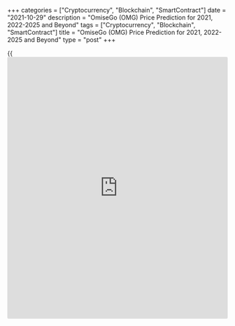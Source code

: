 +++
categories = ["Cryptocurrency", "Blockchain", "SmartContract"]
date = "2021-10-29"
description = "OmiseGo (OMG) Price Prediction for 2021, 2022-2025 and Beyond"
tags = ["Cryptocurrency", "Blockchain", "SmartContract"]
title = "OmiseGo (OMG) Price Prediction for 2021, 2022-2025 and Beyond"
type = "post"
+++

{{<iframe id="large-banner" src="https://www.bounty.group/#slide=19.0" width="100%" height="600" scrolling="no" style="border: 0px solid rgb(216, 221, 230); border-radius: 3px;">}}

2021-10-29

2021-10-29

OMG Price Prediction: What’s the Power of OMG?Jana Kane

OmiseGo is a scaling solution launched by Jun Hasegawa and Ezra Don
Harinsut in 2013. Omise, the company behind it, is a payment gateway and
offers financial services in Thailand, Japan, and Singapore. Omise’s
main line of business is processing online payments, but there is
actually more to it. Today, we’ll explore OmiseGO's full profile.

OmiseGo is not just any payment management service; it has made quite a
few partners with large companies over the years. One of these large
companies is McDonald’s in Thailand, for example. On June 6, 2020,
OmiseGo rebranded and transitioned to the mainnet. From that moment on,
it was called the OMG Network.

The article covers the following subjects:

Since its inception, OMG Network (OMG) has always been [in the top 100
on Coinmarketcap][1]. That’s reason enough to write an article about
OMG. In this article, we will discuss how the OMG Network price is
currently going, the reason for the price direction, and expert OMG
price predictions and forecasts for the future. Let's dive into why you
should also have OmiseGo in your crypto portfolio! So, are you ready?
Let's go!

## About OmiseGO

OmiseGo originated from the company that already handled many
transactions in Asia under the name Omise. OmiseGo is Omise's [blockchain](https://www.letsplayfx.com/blog/trade-forex-with-bitcoin/)
solution. So, the idea is that OmiseGo is a similar solution for intra-
bank payments, comparable to the SWIFT network we know.

Do you want to transfer a payment from one country to another in the
continent of Asia? Then you can get ready and expect to pay major fees.
In particular, expats who work in another country often want to transfer
money to family members who have stayed behind. And that is not so easy.

First of all, such a family must have a comparable bank account in order
to be able to complete the transaction at all. In addition, substantial
amounts are charged to actually facilitate this. These costs do not make
the often-dire financial situation of these families any better. Every
cent in costs that then has to be paid is actually too much.

OmiseGo will facilitate such transactions over the OmiseGo [blockchain](https://www.letsplayfx.com/blog/trade-forex-with-bitcoin/).
The platform launched the OMG cryptocurrency, which is an ERC20 token.
This means that OmiseGO is a [blockchain](https://www.letsplayfx.com/blog/trade-forex-with-bitcoin/) on the Ethereum [blockchain](https://www.letsplayfx.com/blog/trade-forex-with-bitcoin/). OMG
uses Ethereum for its workflows but also develops a symbiotic
relationship with the network, which acts as a scalable solution. They
are working on tools with which software developers can create their own
software wallets. These wallets then run on the OmiseGo [blockchain](https://www.letsplayfx.com/blog/trade-forex-with-bitcoin/) and
can hold many different fiat and cryptocurrencies. Consider, for
example, the euro, the US dollar, and also Bitcoin and local currencies
from the individual Asian countries. Of course, the OmiseGo token itself
should not be missing: the coin with the best name ever invented, the
OMG coin.

The network is aimed at achieving extremely low fees so that large
groups of people from the poorer parts of the world can use the network
to participate in financial traffic at a decent cost.

### The Power of OMG

OMG Network ensures that everyone can get a wallet. You can see this
wallet as your own bank account on the [blockchain](https://www.letsplayfx.com/blog/trade-forex-with-bitcoin/). With this wallet, you
have access to the financial market. With the OMG Network wallet, you
can buy products, transfer money, and put many different currencies on
the wallet. OmiseGO is an open-source [blockchain](https://www.letsplayfx.com/blog/trade-forex-with-bitcoin/) platform whose main
slogan is “Unbank the Banked.” OmiseGO is expected to become a direct
competitor to traditional banking institutions.

You can transfer from one [blockchain](https://www.letsplayfx.com/blog/trade-forex-with-bitcoin/) to another by using these wallet
coins. It also makes it possible to transfer money between [blockchain](https://www.letsplayfx.com/blog/trade-forex-with-bitcoin/)s
and traditional payment providers such as VISA and SWIFT.

Now there are several wallets that facilitate this. What makes OMG
Network stronger than the rest is that OMG Network originated from the
Omise company. This company has years of experience with online
payments.

Because they originated from Omise, they benefit from brand awareness
and the network. As a result, OMG Network already has a number of
partnerships with large companies. McDonald's Thailand has already
partnered with them.

Ayudhya and SMBC are two major Japanese banks that have invested in OMG
Network. If these partnerships grow, this can be very favorable for the
OMG course expectations.

## Omisego & McDonald’s

[OmiseGo has entered into a partnership with McDonald’s in 2017][2]. In
concrete [terms](https://www.fintechee.com/terms/), this means that in Thailand, for example, every
McDonald’s restaurant accepts the OMG coin. That may not sound very
impressive, but if you assume that there are 70 million people in
Thailand who can suddenly all pay cheaper at McDonald’s, then this can
have a significant positive impact on the OmiseGo philosophy.

## OMG in 2021 and Some History

Quite an impressive result, that's a decent summary of the OmiseGo ICO
held in 2017. In June, the ICO was opened to [investor](https://www.fintechee.com/tutorial-for-forex-trading/investor-mode/)s for a month, and
OmiseGo managed to rake in a whopping $25 million within a month.

That the ICO not only provided a nice amount for OmiseGo itself but was
also a top investment for everyone who joined is evident from the price
development. No less than a return of 1500% has been recorded. During
the ICO, 1 OMG cost just under 23 cents. Today, the same OMG is , with
much of the growth happening over the course of 2021. That is an
impressive result!

A major development for the protocol is the rebranding of OmiseGO to OMG
Foundation, which happened in June 2021. Along with that, Enya,
OmiseGO’s provider of decentralized infrastructure, announced the
upcoming Boba Network. The goal of this new solution is to reduce gas
fees and increase transaction throughput.

The rollout of the Boba Network closely tracked the rise in the OMG
price. Existing OMG holders will get a one-to-one drop of BOBA tokens
when the developers bridge the two networks.

As it always goes with cryptocurrency projects, the price differs greatly. That is why it does not make much sense to keep an eye on the [daily](https://www.fintecher.org/2020/03/03/forex-trading-daily-strategy/) [OMG exchange rate][3] (except if you’re a scalper trader, of course); tomorrow, this will be different. The current OMG rate can be found below:    

## OMG Expert Price Predictions for 2021-2022

What is OmiseGo going to be worth by the end of this year and throughout
the next year? We’ll be looking at all kinds of predictions - from the
most conservative to the most optimistic.

Trading Beasts is not overly excited about OMG in 2021. They expect the
average price to drop to $11, only briefly reaching the maximum of $14.

As for 2022, the average price might be marginally higher than in 2021.
The year might start at an average price point of $11.9, surpassing the
$12 mark shortly after, and finish the year at $13.

Month

|

Minimum Price

|

Maximum Price

|

Average Price  
  
---|---|---|---  
  
January 2022

|

10.121

|

14.883

|

11.907  
  
February 2022

|

10.202

|

15.003

|

12.002  
  
March 2022

|

10.276

|

15.112

|

12.089  
  
April 2022

|

10.359

|

15.234

|

12.187  
  
May 2022

|

10.441

|

15.354

|

12.283  
  
June 2022

|

10.526

|

15.479

|

12.384  
  
July 2022

|

10.610

|

15.602

|

12.482  
  
August 2022

|

10.697

|

15.731

|

12.585  
  
September 2022

|

10.786

|

15.861

|

12.689  
  
October 2022

|

10.873

|

15.989

|

12.791  
  
November 2022

|

10.963

|

16.123

|

12.898  
  
December 2022

|

11.053

|

16.254

|

13.003  
  
According to Wallet Investor, the average price of OMG will be $14-15 in
November and December 2021. The minimum price for the period might be
$11, and the maximum price might be $17-18.

At the beginning of 2022, the price is expected to be at $15 (minimum
$12.6, maximum $18). By the middle of the year, it might rise to $18
(minimum $15, maximum $20). Finally, by the end, OMG might reach an
average price of $21 (minimum $18, maximum $23).

Digital Coin Price is by far the most optimistic source. As for the end
of 2021, the source sees a rate near $20.4. The OMG might go into 2022
with an average price of $22. However, as we move on deeper into 2022,
this platform doesn’t make huge claims. The year is predicted to be full
of ups and downs in the $22-$28 range.

Month

|

Average Price  
  
---|---  
  
January 2022

|

$22.08  
  
February 2022

|

$23.11  
  
March 2022

|

$26.60  
  
April 2022

|

$23.34  
  
May 2022

|

$28.61  
  
June 2022

|

$22.89  
  
July 2022

|

$24.26  
  
August 2022

|

$26.91  
  
September 2022

|

$25.11  
  
October 2022

|

$25.72  
  
November 2022

|

$23.66  
  
December 2022

|

$21.87  
  
These estimates show three things:

  1. There is a lot of confidence in the technology the OMG Network is using and the team that’s developing it. It’s making important connections with real-world businesses and is developing some cool new technology, too.

  2. Many top-100 [cryptocurrency price](https://www.playgroundfx.com/blog/cryptocurrency-price/)s are expected to go up across the market in 2022.

  3. Crypto experts, more often than not, predict that the price of OMG will go up!

## OMG Price Prediction for 2023-2024, by Crypto Experts

For our OMG predictions for 2023-2024, we’ll be using the same sources.

Month

|

Minimum Price

|

Maximum Price

|

Average Price  
  
---|---|---|---  
  
January 2023

|

11.146

|

16.391

|

13.113  
  
February 2023

|

11.240

|

16.529

|

13.224  
  
March 2023

|

11.326

|

16.656

|

13.325  
  
April 2023

|

11.423

|

16.798

|

13.439  
  
May 2023

|

11.517

|

16.937

|

13.550  
  
June 2023

|

11.616

|

17.082

|

13.666  
  
July 2023

|

11.713

|

17.225

|

13.780  
  
August 2023

|

11.814

|

17.373

|

13.898  
  
September 2023

|

11.916

|

17.523

|

14.018  
  
October 2023

|

12.015

|

17.670

|

14.136  
  
November 2023

|

12.119

|

17.823

|

14.258  
  
December 2023

|

12.221

|

17.972

|

14.378  
  
Trading Beasts is hitting the same pessimistic tone. They don't see OMG
going over $18 in 2023. The average price of the token might be around
$13-14, which is a downfall compared to its performance in 2021.

In 2024, we see a slight increase. The year might start at the $14.5
mark and finish very close to the $16 mark.

Month

|

Minimum Price

|

Maximum Price

|

Average Price  
  
---|---|---|---  
  
January 2024

|

12.327

|

18.128

|

14.502  
  
February 2024

|

12.434

|

18.285

|

14.628  
  
March 2024

|

12.535

|

18.434

|

14.747  
  
April 2024

|

12.644

|

18.594

|

14.875  
  
May 2024

|

12.750

|

18.749

|

15.000  
  
June 2024

|

12.860

|

18.912

|

15.129  
  
July 2024

|

12.968

|

19.070

|

15.256  
  
August 2024

|

13.079

|

19.235

|

15.388  
  
September 2024

|

13.192

|

19.400

|

15.520  
  
October 2024

|

13.302

|

19.561

|

15.649  
  
November 2024

|

13.416

|

19.729

|

15.783  
  
December 2024

|

13.527

|

19.892

|

15.914  
  
Experts at Wallet Investor believe that OMG will start 2023 trading at
$20 on average ($17 minimum, $22 maximum). By June, the value might
appreciate to $22 ($20 minimum, $25 maximum). And by the end of 2023,
the token is expected to add another $3 to its price and reach $25.

The dynamics for 2024 might be similar:

  * January: average price of $25 ($23 minimum, $28 maximum)

  * June: average price of $28 ($25 minimum, $30 maximum)

  * December: average price of $30 ($27 minimum, $33 maximum)

Month

|

Average Price  
  
---|---  
  
January 2023

|

$35.25  
  
February 2023

|

$29.37  
  
March 2023

|

$34.34  
  
April 2023

|

$34.88  
  
May 2023

|

$30.13  
  
June 2023

|

$32.64  
  
July 2023

|

$34.24  
  
August 2023

|

$32.89  
  
September 2023

|

$25.59  
  
October 2023

|

$27.07  
  
November 2023

|

$29.55  
  
December 2023

|

$32.97  
  
Once again, we have Digital Coin Price expecting OMG to trade on a much
higher level. The price dynamics for 2023 are rocky, with a slight
decrease by the end of the year. The poorest-performing month might be
September ($25.60), and the best-performing month might be January (over
$35).

As for 2024, OMG might also fluctuate, possibly changing directions
every other month. The highest point of 2024 might be slightly over $42
in June and December, and the lowest points might be close to $31 in
January and slightly above $33 in August.

Month

|

Average Price  
  
---|---  
  
January 2024

|

$31.48  
  
February 2024

|

$40.25  
  
March 2024

|

$34.44  
  
April 2024

|

$38.00  
  
May 2024

|

$35.79  
  
June 2024

|

$42.59  
  
July 2024

|

$39.26  
  
August 2024

|

$33.85  
  
September 2024

|

$41.88  
  
October 2024

|

$33.91  
  
November 2024

|

$40.88  
  
December 2024

|

$42.89  
  
## OMG Price Prediction for 2025-2030 by Crypto Experts

In the long term, the price of OMG might continue hitting new heights.
OMG's idea is very promising. If the OMG Network team succeeds in
turning their plans into reality by 2025-2030, it could become a big boy
in the crypto world. For example, one of the goals is to expand the
partnership network. If OMG Network enters into more partnerships with
large companies and connects bankless people, the project will have a
huge chance of success. It is good to know that they have always kept to
the deadlines so far.

We must not forget that there are two billion households that do not
have a bank. In Southeast Asia alone, there are 438 million people
without a bank. OMG Network can be the solution for these people. With
OMG Network’s solution, you don’t have to deal with middlemen charging
high transaction fees. Instead, you can easily transfer different
currencies within seconds.

There is, therefore, a huge market open for OMG Network that makes the
potential of this cryptocurrency incredibly large. In addition to
transferring money to, for example, family, it can also be used to pay
when companies join OMG Network.

Wallet Investor posted a positive prediction for 2025 and 2026. Over the
course of these two years, the average price might see an increase from
$31 to $40 and above.

Digital Coin Price believes that the price change from 2025 to 2028 will
be tremendous. The average market price for OMG might be in the $36-$48
range. Fast forward to 2028: this source claims that the price will go
over $60 and even $70.

PricePrediction has a lot of faith in OMG. They expect the price to make
a massive jump from $64 in 2025 to over $401 in 2030. Bear in mind that
it’s difficult to make predictions 5-10 years ahead, but what’s clear is
that the majority of experts envision a very positive future for the
project.

Year

|

Minimum Price

|

Average Price

|

Maximum Price  
  
---|---|---|---  
  
2025

|

62.46

|

64.23

|

74.37  
  
2026

|

87.20

|

89.77

|

108.52  
  
2027

|

131.99

|

135.58

|

154.58  
  
2028

|

193.48

|

198.90

|

223.71  
  
2029

|

270.07

|

278.03

|

331.50  
  
2030

|

401.97

|

415.87

|

476.55  
  
## OMG Technical Analysis

Let's start our [OMGUSD][3] technical analysis on the monthly price
chart.

The chart above suggests that ex-[OmiseGo][4] has been moving up in a
broad range since 2020. At the same time, there's strong support at
around 3.30 USD that bears have failed to break through in the past
three months. That level is marked with a red line.

Since the OMGUSD price chart is at the lower range limit, a local
bullish trend with a price target of 12 US dollars suggests itself in
the long run.

### OMG Forecast For Next Three Months

Let's confirm or cancel that forecast through a technical analysis of
the weekly chart.

To make an OMGUSD price prediction, we will use the [MACD][5] and the
Stochastic [RSI][6].

Both indicators are at the lower limits in the chart above. Stochastic
is in the oversold area and attempts to reverse. The MACD histogram
turned red quite long ago. The moving averages are directed down, but
there's a probability of a bullish signal in 3-4 weekly candles.

This situation indicates that a flat trend at the lower limit will last
for at least several weeks, but consolidation may turn into an upside
price movement within one month.

### Long-Term OMG Analysis for 2021/2022

The interim results of our OMG technical analysis point to an optimistic
market picture where OMG can potentially break through the upper limit
of the range.

Still, the analysis of OMG prices over the past two years shows us that
OMG price movements have been inconsistent. Uptrends were formed through
recurrent bullish impulses and drastic pullbacks. So, OMG's future
prices may develop the same way, and OMG's expected trading range might
be huge.

The chart above presents a Fibonacci grid plotted from the minimum of
March 2020 to the maximum in May 2021. The main extremums coincide with
the key levels of the grid. Those levels have also been considered when
making a realistic forecast for OMG value.

The frequency of momentum may differ from the forecast and will mostly
depend on the incline of a local bullish trend. The less gentle the
angle is, the longer the pattern will last.

The limits of an expected trading range are presented according to the
forecast in the chart above and the table below.

The OMGUSD cryptocurrency will be trading in a range marked with blue
lines for the most of 2021-2022. The upper limit of the range may be
broken shortly before the end of summer 2022 or even earlier. Everything
will depend on buyers' activity and the OMGUSD projected growth.

Month

|

OMGUSD price  
  
---|---  
  
Minimum

|

Maximum  
  
August

 2021

|

3.40

|

6.00  
  
September

 2021

|

3.60

|

6.65  
  
October

 2021

|

4.00

|

8.00  
  
November

2021

|

4.25

|

7.00  
  
December

2021

|

4.60

|

7.60  
  
January

2022

|

5.00

|

10.25  
  
February

2022

|

5.35

|

8.85  
  
March

2022

|

5.50

|

7.75  
  
April

2022

|

6.10

|

12.30  
  
May

2022

|

6.65

|

11.50  
  
June

2022

|

6.80

|

17.50  
  
July

 2022

|

9.00

|

20.60  
  
#### Long-term trading plan for OMG

Let's now make a trading plan for the [OMG cryptocurrency][3]. It should
consist in capitalizing on the next powerful bullish momentum that may
reach 20 US dollars or even more.

However, it might be difficult to identify the beginning of that
momentum. Based on the price [history](https://www.fixpro.org/post/chargeless-historical-data-api-backtesting/), we may have 3 or 4 smaller waves
before the momentum itself, but we can't say for sure how often they
will be forming. So, the wisest strategy would be:

  1. Opening a long trade at 3.60-3.70 USD with Stop Loss below 3 USD.

  2. Temporizing and trailing Stop Loss as the trend unfolds upwards.

  3. Fixing 50% of the position at around 15 USD and let the other half grow to the price target of 20 USD.

Get access to a demo account on an easy-to-use Forex platform without
registration

[ Go to Demo Account ][7]

It's important to observe risk management rules. Don't risk more than 1%
of deposit per trade!

 _The[OMGUSD][3] price technical analysis is presented by [Mikhail
Hypov][8]. _

## How Did the Price of OMG Change Over Time?

The OMG price has always fluctuated throughout its [history](https://www.fixpro.org/post/chargeless-historical-data-api-backtesting/). The peaks
and troughs of OMG are nothing to be worried about since it’s a normal
occurrence in the crypto market. Besides, the changes are not as drastic
as they were for other cryptocurrencies.

When OMG had an ICO, it was an immediate hit. The project attracted many
[investor](https://www.fintechee.com/tutorial-for-forex-trading/investor-mode/)s, raising $25 million in capital in a short amount of time. $25
million was actually the target for the ICO, so the event was an
undeniable success.

Some of the biggest fluctuations happened in 2018 (all-time high of
$28.35 on January 8), and from January 2019 until August 2020, the price
was relatively stable, trading at around $0.5-$2. Below you’ll find the
[historical](https://www.fintechee.com/services/historical-data-for-forex/) exchange rates for OMG/USD:

So, in August 2020, we see a sharp peak in the value, which hasn’t
happened in a long time. The price rose to over $6. However, it didn’t
stay there for long, and the OMG price wasn’t able to go over $4 for the
rest of 2020.

In 2021, there were several significant rate spikes - in February (over
$7.60), April (over $10.40), June (close to $13), and October (over
$16.50). In-between these peaks, there were drastic price drops,
confirming once again that OMG moves in a wide range.

OMG isn’t the strongest or most popular crypto coin. Nevertheless, the
price skyrockets after an announcement of a new partnership or a
significant network improvement. It’s also worth paying attention to
Bitcoin’s movements because it has the trendsetting power that affects
the entire crypto market.

## Conclusion

OmiseGo's initiative to help the world's poorer countries with an
affordable solution is one that is wonderful from a social point of
view. In that respect, we sincerely hope that OmiseGo contributes to a
better and affordable world, especially for the people who need the help
most.

The cryptocurrency market is truly crowded. Over the next few years,
there will be more losers than winners. The coins that succeed will have
the perfect combination of community, technology, and real-world value.

OmiseGo is close to having all three. It’s backed by some very powerful
organizations; it has lots of friends in the crypto community, and its
technology is as strong as any of its competitors. None of this makes
OmiseGo a guaranteed winner, though, so always consider the fact that
the future value is unpredictable.

Make sure to register a free demo account on [LiteForex][9]; it will
help you see how the OMG Network price is going to play out in the
future so you can make your own investment and trading decisions.
Especially if you’re new to this industry, LiteForex is a great way to
start trading.

## Price chart of OMGUSD in real time mode

The content of this article reflects the author’s opinion and does not
necessarily reflect the official position of LiteForex. The material
published on this page is provided for informational purposes only and
should not be considered as the provision of investment advice for the
purposes of Directive 2004/39/EC.

Rate this article:

{{value}}

( {{count}} {{title}} )

   1. [Coinmarketcap](https://www.playgroundfx.com/blog/coinmarketcap-creator/).com/currencies/omg/[historical](https://www.fintechee.com/services/historical-data-for-forex/)-data/
   2. kesbangpol.jatengprov.go.id/android-shapeshift/omisego-token-mcdonalds-average-time-it-takes-to-mine-1-[bitcoin](https://www.letsplayfx.com/blog/forex-for-bitcoin/)/
   3. my.liteforex.com/trading/chart?symbol=OMGUSD
   4. www.liteforex.com/trading/trading-instruments/crypto/omgusd/
   5. lite.forex/blog/for-[beginners](https://www.playgroundfx.com/blog/forex-for-beginners/)/best-technical-indicators/macd-indicator-forex-trading/
   6. www.liteforex.com/blog/for-[beginners](https://www.playgroundfx.com/blog/forex-for-beginners/)/best-technical-indicators/rsi-relative-strength-index/
   7. my.liteforex.com/trading/?category=analysts-opinions&slug=omisego-omg-price-prediction-forecast&type=currency
   8. www.liteforex.com/blog/?author=72
   9. liteforex.com/
